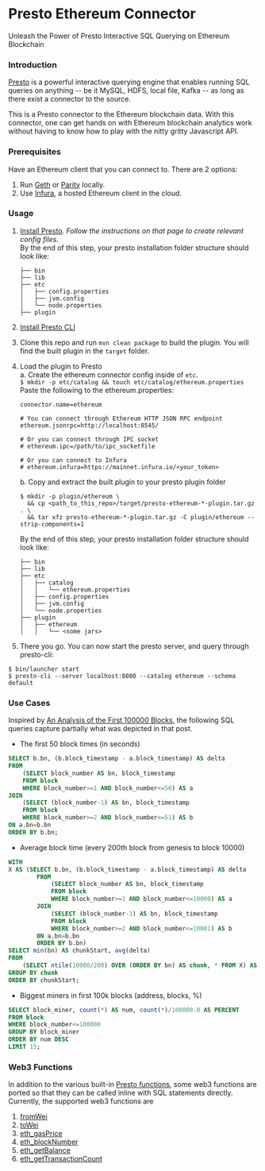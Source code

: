 # Presto Ethereum Connector
Unleash the Power of Presto Interactive SQL Querying on Ethereum Blockchain

### Introduction
[Presto](https://prestodb.io) is a powerful interactive querying engine that enables running SQL queries on anything -- be it MySQL, HDFS, local file, Kafka -- as long as there exist a connector to the source.

This is a Presto connector to the Ethereum blockchain data. With this connector, one can get hands on with Ethereum blockchain analytics work without having to know how to play with the nitty gritty Javascript API.

### Prerequisites
Have an Ethereum client that you can connect to. There are 2 options:
1. Run [Geth](https://github.com/ethereum/go-ethereum) or [Parity](https://github.com/paritytech/parity) locally.
1. Use [Infura](https://infura.io), a hosted Ethereum client in the cloud.    

### Usage
1. [Install Presto](https://github.com/prestodb/presto/blob/master/README.md). *Follow the instructions on that page to create relevant config files.*  
  By the end of this step, your presto installation folder structure should look like:
    ```
    ├── bin
    ├── lib
    ├── etc
    │   ├── config.properties
    │   ├── jvm.config
    │   └── node.properties
    ├── plugin
    ```
1. [Install Presto CLI](https://prestodb.io/docs/current/installation/cli.html)
1. Clone this repo and run `mvn clean package` to build the plugin. You will find the built plugin in the `target` folder.
1. Load the plugin to Presto  
    a. Create the ethereum connector config inside of `etc`.  
    `$ mkdir -p etc/catalog && touch etc/catalog/ethereum.properties`   
    Paste the following to the ethereum.properties:
    ```
    connector.name=ethereum

    # You can connect through Ethereum HTTP JSON RPC endpoint
    ethereum.jsonrpc=http://localhost:8545/

    # Or you can connect through IPC socket
    # ethereum.ipc=/path/to/ipc_socketfile

    # Or you can connect to Infura
    # ethereum.infura=https://mainnet.infura.io/<your_token>
    ```
    b. Copy and extract the built plugin to your presto plugin folder  
    ```
    $ mkdir -p plugin/ethereum \
      && cp <path_to_this_repo>/target/presto-ethereum-*-plugin.tar.gz . \
      && tar xfz presto-ethereum-*-plugin.tar.gz -C plugin/ethereum --strip-components=1
    ```  

    By the end of this step, your presto installation folder structure should look like:  
      ```
      ├── bin
      ├── lib
      ├── etc
      │   ├── catalog
      │   │   └── ethereum.properties
      │   ├── config.properties
      │   ├── jvm.config
      │   └── node.properties
      ├── plugin
      │   ├── ethereum
      │   │   └── <some jars>
      ```
1. There you go. You can now start the presto server, and query through presto-cli:  
  ```
  $ bin/launcher start
  $ presto-cli --server localhost:8080 --catalog ethereum --schema default
  ```

### Use Cases
Inspired by [An Analysis of the First 100000 Blocks](https://blog.ethereum.org/2015/08/18/frontier-first-100k-blocks/), the following SQL queries capture partially what was depicted in that post.  

- The first 50 block times (in seconds)
```sql
SELECT b.bn, (b.block_timestamp - a.block_timestamp) AS delta
FROM
    (SELECT block_number AS bn, block_timestamp
    FROM block
    WHERE block_number>=1 AND block_number<=50) AS a
JOIN
    (SELECT (block_number-1) AS bn, block_timestamp
    FROM block
    WHERE block_number>=2 AND block_number<=51) AS b
ON a.bn=b.bn
ORDER BY b.bn;
```
- Average block time (every 200th block from genesis to block 10000)
```sql
WITH
X AS (SELECT b.bn, (b.block_timestamp - a.block_timestamp) AS delta
        FROM
            (SELECT block_number AS bn, block_timestamp
            FROM block
            WHERE block_number>=1 AND block_number<=10000) AS a
        JOIN
            (SELECT (block_number-1) AS bn, block_timestamp
            FROM block
            WHERE block_number>=2 AND block_number<=10001) AS b
        ON a.bn=b.bn
        ORDER BY b.bn)
SELECT min(bn) AS chunkStart, avg(delta)
FROM
    (SELECT ntile(10000/200) OVER (ORDER BY bn) AS chunk, * FROM X) AS T
GROUP BY chunk
ORDER BY chunkStart;
```
- Biggest miners in first 100k blocks (address, blocks, %)
```sql
SELECT block_miner, count(*) AS num, count(*)/100000.0 AS PERCENT
FROM block
WHERE block_number<=100000
GROUP BY block_miner
ORDER BY num DESC
LIMIT 15;
```

### Web3 Functions
In addition to the various built-in [Presto functions](https://prestodb.io/docs/current/functions.html), some web3 functions are ported so that they can be called inline with SQL statements directly. Currently, the supported web3 functions are
1. [fromWei](https://github.com/ethereum/wiki/wiki/JavaScript-API#web3fromwei)
1. [toWei](https://github.com/ethereum/wiki/wiki/JavaScript-API#web3towei)
1. [eth_gasPrice](https://github.com/ethereum/wiki/wiki/JavaScript-API#web3ethgasprice)
1. [eth_blockNumber](https://github.com/ethereum/wiki/wiki/JavaScript-API#web3ethblocknumber)
1. [eth_getBalance](https://github.com/ethereum/wiki/wiki/JavaScript-API#web3ethgetbalance)
1. [eth_getTransactionCount](https://github.com/ethereum/wiki/wiki/JavaScript-API#web3ethgettransactioncount)
